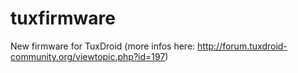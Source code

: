 tuxfirmware
===========

New firmware for TuxDroid (more infos here: http://forum.tuxdroid-community.org/viewtopic.php?id=197)
